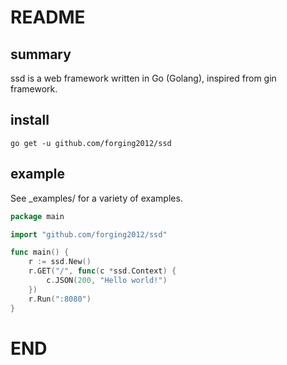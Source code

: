 # README

## summary
ssd is a web framework written in Go (Golang), inspired from gin framework.

## install
`go get -u github.com/forging2012/ssd`

## example
See _examples/ for a variety of examples.

```go
package main

import "github.com/forging2012/ssd"

func main() {
	r := ssd.New()
	r.GET("/", func(c *ssd.Context) {
		c.JSON(200, "Hello world!")
	})
	r.Run(":8080")
}
```



# END
